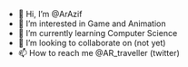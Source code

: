 - 👋 Hi, I’m @ArAzif
- 👀 I’m interested in Game and Animation
- 🌱 I’m currently learning Computer Science
- 💞️ I’m looking to collaborate on (not yet)
- 📫 How to reach me @AR_traveller (twitter)

<!---
ArAzif/ArAzif is a ✨ special ✨ repository because its `README.md` (this file) appears on your GitHub profile.
You can click the Preview link to take a look at your changes.
--->
